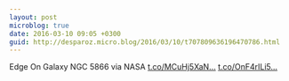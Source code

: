 ```yaml
---
layout: post
microblog: true
date: 2016-03-10 09:05 +0300
guid: http://desparoz.micro.blog/2016/03/10/t707809636196470786.html
---
```

Edge On Galaxy NGC 5866  via NASA [t.co/MCuHj5XaN...](https://t.co/MCuHj5XaNR) [t.co/OnF4rILi5...](https://t.co/OnF4rILi5z)
